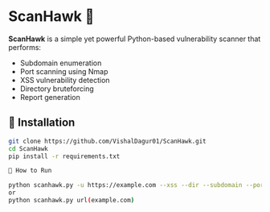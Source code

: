 # ScanHawk 🦅

**ScanHawk** is a simple yet powerful Python-based vulnerability scanner that performs:

- Subdomain enumeration
- Port scanning using Nmap
- XSS vulnerability detection
- Directory bruteforcing
- Report generation

## 🔧 Installation

```bash
git clone https://github.com/VishalDagur01/ScanHawk.git
cd ScanHawk
pip install -r requirements.txt

🚀 How to Run

python scanhawk.py -u https://example.com --xss --dir --subdomain --port
or
python scanhawk.py url(example.com)
